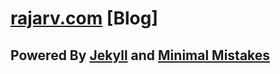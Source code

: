 # [rajarv.com](https://rajarv.com) [Blog]
## Powered By [Jekyll](https://jekyllrb.com) and [Minimal Mistakes](https://mademistakes.com/work/minimal-mistakes-jekyll-theme/)